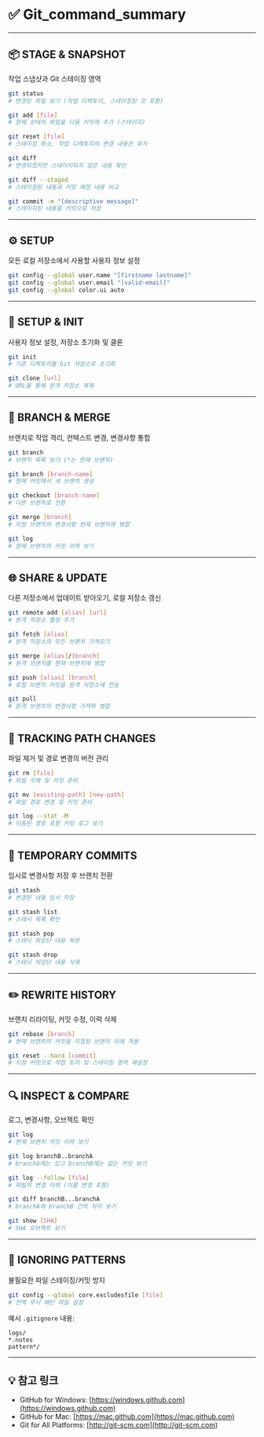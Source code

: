 
# ✅ Git_command_summary

---

## 📦 STAGE & SNAPSHOT  
작업 스냅샷과 Git 스테이징 영역

```bash
git status
# 변경된 파일 보기 (작업 디렉토리, 스테이징된 것 포함)

git add [file]
# 현재 상태의 파일을 다음 커밋에 추가 (스테이지)

git reset [file]
# 스테이징 취소, 작업 디렉토리의 변경 내용은 유지

git diff
# 변경되었지만 스테이지되지 않은 내용 확인

git diff --staged
# 스테이징된 내용과 커밋 예정 내용 비교

git commit -m "[descriptive message]"
# 스테이지된 내용을 커밋으로 저장
```

---

## ⚙️ SETUP  
모든 로컬 저장소에서 사용할 사용자 정보 설정

```bash
git config --global user.name "[firstname lastname]"
git config --global user.email "[valid-email]"
git config --global color.ui auto
```

---

## 📁 SETUP & INIT  
사용자 정보 설정, 저장소 초기화 및 클론

```bash
git init
# 기존 디렉토리를 Git 저장소로 초기화

git clone [url]
# URL을 통해 원격 저장소 복제
```

---

## 🌿 BRANCH & MERGE  
브랜치로 작업 격리, 컨텍스트 변경, 변경사항 통합

```bash
git branch
# 브랜치 목록 보기 (*는 현재 브랜치)

git branch [branch-name]
# 현재 커밋에서 새 브랜치 생성

git checkout [branch-name]
# 다른 브랜치로 전환

git merge [branch]
# 지정 브랜치의 변경사항 현재 브랜치에 병합

git log
# 현재 브랜치의 커밋 이력 보기
```

---

## 🌐 SHARE & UPDATE  
다른 저장소에서 업데이트 받아오기, 로컬 저장소 갱신

```bash
git remote add [alias] [url]
# 원격 저장소 별칭 추가

git fetch [alias]
# 원격 저장소의 모든 브랜치 가져오기

git merge [alias]/[branch]
# 원격 브랜치를 현재 브랜치에 병합

git push [alias] [branch]
# 로컬 브랜치 커밋을 원격 저장소에 전송

git pull
# 원격 브랜치의 변경사항 가져와 병합
```

---

## 🧭 TRACKING PATH CHANGES  
파일 제거 및 경로 변경의 버전 관리

```bash
git rm [file]
# 파일 삭제 및 커밋 준비

git mv [existing-path] [new-path]
# 파일 경로 변경 및 커밋 준비

git log --stat -M
# 이동된 경로 포함 커밋 로그 보기
```

---

## 🧰 TEMPORARY COMMITS  
임시로 변경사항 저장 후 브랜치 전환

```bash
git stash
# 변경된 내용 임시 저장

git stash list
# 스태시 목록 확인

git stash pop
# 스태시 최상단 내용 복원

git stash drop
# 스태시 최상단 내용 삭제
```

---

## ✏️ REWRITE HISTORY  
브랜치 리라이팅, 커밋 수정, 이력 삭제

```bash
git rebase [branch]
# 현재 브랜치의 커밋을 지정된 브랜치 뒤에 적용

git reset --hard [commit]
# 지정 커밋으로 작업 트리 및 스테이징 영역 재설정
```

---

## 🔍 INSPECT & COMPARE  
로그, 변경사항, 오브젝트 확인

```bash
git log
# 현재 브랜치 커밋 이력 보기

git log branchB..branchA
# branchA에는 있고 branchB에는 없는 커밋 보기

git log --follow [file]
# 파일의 변경 이력 (이름 변경 포함)

git diff branchB...branchA
# branchA와 branchB 간의 차이 보기

git show [SHA]
# SHA 오브젝트 보기
```

---

## 🚫 IGNORING PATTERNS  
불필요한 파일 스테이징/커밋 방지

```bash
git config --global core.excludesfile [file]
# 전역 무시 패턴 파일 설정
```

예시 `.gitignore` 내용:

```
logs/
*.notes
pattern*/
```

---

## 💡 참고 링크

- GitHub for Windows: [https://windows.github.com](https://windows.github.com)  
- GitHub for Mac: [https://mac.github.com](https://mac.github.com)  
- Git for All Platforms: [http://git-scm.com](http://git-scm.com)  
